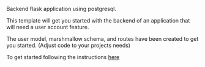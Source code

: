 Backend flask application using postgresql.

This template will get you started with the backend of an application that will need a user account feature. 

The user model, marshmallow schema, and routes have been created to get you started. (Adjust code to your projects needs)

To get started following the instructions [here](https://ruthr.hashnode.dev/api-template-with-flask-sqlalchemy-postgresql) 

